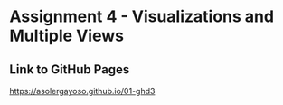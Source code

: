 Assignment 4 - Visualizations and Multiple Views  
===

Link to GitHub Pages
---
https://asolergayoso.github.io/01-ghd3
